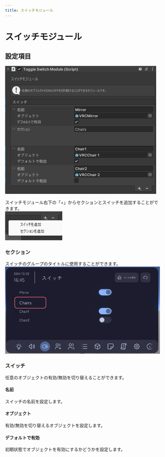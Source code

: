```yaml
---
title: スイッチモジュール
---
```


# スイッチモジュール
## 設定項目
![alt text](images/switch/main.png)

スイッチモジュール右下の「+」からセクションとスイッチを追加することができます。  
![alt text](images/switch/add.png)

### セクション
スイッチのグループのタイトルに使用することができます。
![alt text](images/switch/section.png)

### スイッチ
任意のオブジェクトの有効/無効を切り替えることができます。

#### 名前
スイッチの名前を設定します。

#### オブジェクト
有効/無効を切り替えるオブジェクトを設定します。

#### デフォルトで有効
初期状態でオブジェクトを有効にするかどうかを設定します。